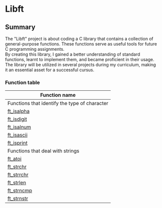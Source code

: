 # Libft

## Summary
The "Libft" project is about coding a C library that contains a collection of general-purpose functions. These functions serve as useful tools for future C programming assignments.  
By creating this library, I gained a better understanding of standard functions, learnt to implement them, and became proficient in their usage.  
The library will be utilized in several projects during my curriculum, making it an essential asset for a successful cursus.

### Function table

| Function name |
|---------------|
| Functions that identify the type of character |
|[ft_isalpha](https://github.com/jmolenaa/libft/blob/main/src/is/ft_isalpha.c)|
|[ft_isdigit](https://github.com/jmolenaa/libft/blob/main/src/is/ft_isdigit.c)|
|[ft_isalnum](https://github.com/jmolenaa/libft/blob/main/src/is/ft_isalnum.c)|
|[ft_isascii](https://github.com/jmolenaa/libft/blob/main/src/is/ft_isascii.c)|
|[ft_isprint](https://github.com/jmolenaa/libft/blob/main/src/is/ft_isprint.c)|
| Functions that deal with strings|
|[ft_atoi](https://github.com/jmolenaa/libft/blob/main/src/str/ft_atoi.c)|
|[ft_strchr](https://github.com/jmolenaa/libft/blob/main/src/str/ft_strchr.c)|
|[ft_strrchr](https://github.com/jmolenaa/libft/blob/main/src/str/ft_strrchr.c)|
|[ft_strlen](https://github.com/jmolenaa/libft/blob/main/src/str/ft_strlen.c)|
|[ft_strncmp](https://github.com/jmolenaa/libft/blob/main/src/str/ft_strncmp.c)|
|[ft_strnstr](https://github.com/jmolenaa/libft/blob/main/src/str/ft_strnstr.c)|
